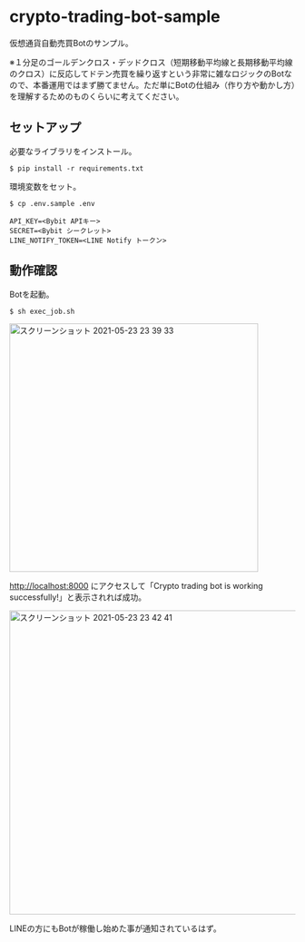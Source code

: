 # crypto-trading-bot-sample

仮想通貨自動売買Botのサンプル。

※１分足のゴールデンクロス・デッドクロス（短期移動平均線と長期移動平均線のクロス）に反応してドテン売買を繰り返すという非常に雑なロジックのBotなので、本番運用ではまず勝てません。ただ単にBotの仕組み（作り方や動かし方）を理解するためのものくらいに考えてください。

## セットアップ

必要なライブラリをインストール。

```
$ pip install -r requirements.txt
```

環境変数をセット。

```
$ cp .env.sample .env

API_KEY=<Bybit APIキー>
SECRET=<Bybit シークレット>
LINE_NOTIFY_TOKEN=<LINE Notify トークン>
```

## 動作確認

Botを起動。

```
$ sh exec_job.sh
```

<img width="438" alt="スクリーンショット 2021-05-23 23 39 33" src="https://user-images.githubusercontent.com/51913879/119265022-32ab6200-bc20-11eb-8262-19fdf43959f2.png">

[http://localhost:8000](http://localhost:8000/) にアクセスして「Crypto trading bot is working successfully!」と表示されれば成功。

<img width="536" alt="スクリーンショット 2021-05-23 23 42 41" src="https://user-images.githubusercontent.com/51913879/119265124-9170db80-bc20-11eb-98aa-21331f9fac6f.png">

LINEの方にもBotが稼働し始めた事が通知されているはず。

